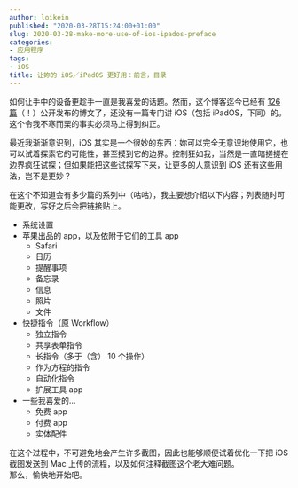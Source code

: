 ```yaml
---
author: loikein
published: "2020-03-28T15:24:00+01:00"
slug: 2020-03-28-make-more-use-of-ios-ipados-preface
categories:
- 应用程序
tags:
- iOS
title: 让妳的 iOS／iPadOS 更好用：前言，目录
---
```

如何让手中的设备更趁手一直是我喜爱的话题。然而，这个博客迄今已经有 [126
篇](https://loikein.blogspot.com/p/archive.html)（！）公开发布的博文了，还没有一篇专门讲
iOS（包括 iPadOS，下同）的。这个令我不寒而栗的事实必须马上得到纠正。  
  
最近我渐渐意识到，iOS 其实是一个很妙的东西：妳可以完全无意识地使用它，也可以试着探索它的可能性，甚至摸到它的边界。控制狂如我，当然是一直暗搓搓在边界疯狂试探；但如果能把这些试探写下来，让更多的人意识到 iOS 还有这些用法，岂不是更妙？  
  
在这个不知道会有多少篇的系列中（咕咕），我主要想介绍以下内容；列表随时可能更改，写好之后会把链接贴上。  

-   系统设置
-   苹果出品的 app，以及依附于它们的工具 app
    -   Safari
    -   日历
    -   提醒事项
    -   备忘录
    -   信息
    -   照片
    -   文件
-   快捷指令（原 Workflow）
    -   独立指令
    -   共享表单指令
    -   长指令（多于（含） 10 个操作）
    -   作为方程的指令
    -   自动化指令
    -   扩展工具 app
-   一些我喜爱的…
    -   免费 app
    -   付费 app
    -   实体配件

在这个过程中，不可避免地会产生许多截图，因此也能够顺便试着优化一下把 iOS 截图发送到 Mac 上传的流程，以及如何注释截图这个老大难问题。  
那么，愉快地开始吧。
